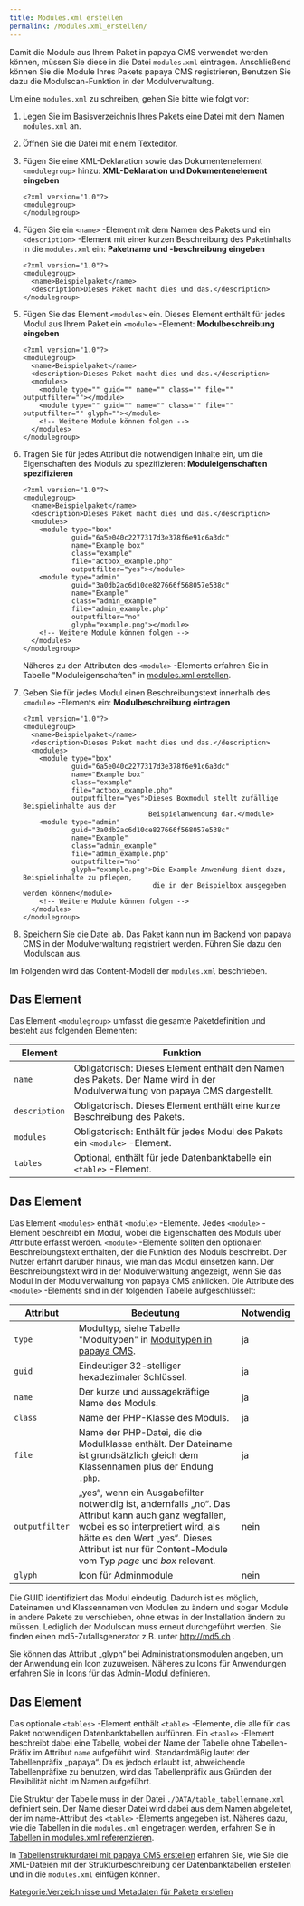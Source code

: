 ```yaml
---
title: Modules.xml erstellen
permalink: /Modules.xml_erstellen/
---
```


Damit die Module aus Ihrem Paket in papaya CMS verwendet werden können, müssen Sie diese in die Datei `modules.xml` eintragen. Anschließend können Sie die Module Ihres Pakets papaya CMS registrieren, Benutzen Sie dazu die Modulscan-Funktion in der Modulverwaltung.

Um eine `modules.xml` zu schreiben, gehen Sie bitte wie folgt vor:

1.  Legen Sie im Basisverzeichnis Ihres Pakets eine Datei mit dem Namen `modules.xml` an.
2.  Öffnen Sie die Datei mit einem Texteditor.
3.  Fügen Sie eine XML-Deklaration sowie das Dokumentenelement `<modulegroup>` hinzu: **XML-Deklaration und Dokumentenelement eingeben**
    ~~~~ {.xml}
    <?xml version="1.0"?>
    <modulegroup>
    </modulegroup>
    ~~~~

4.  Fügen Sie ein `<name>` -Element mit dem Namen des Pakets und ein `<description>` -Element mit einer kurzen Beschreibung des Paketinhalts in die `modules.xml` ein: **Paketname und -beschreibung eingeben**
    ~~~~ {.xml}
    <?xml version="1.0"?>
    <modulegroup>
      <name>Beispielpaket</name>
      <description>Dieses Paket macht dies und das.</description>
    </modulegroup>
    ~~~~

5.  Fügen Sie das Element `<modules>` ein. Dieses Element enthält für jedes Modul aus Ihrem Paket ein `<module>` -Element: **Modulbeschreibung eingeben**
    ~~~~ {.xml}
    <?xml version="1.0"?>
    <modulegroup>
      <name>Beispielpaket</name>
      <description>Dieses Paket macht dies und das.</description>
      <modules>
        <module type="" guid="" name="" class="" file="" outputfilter=""></module>
        <module type="" guid="" name="" class="" file="" outputfilter="" glyph=""></module>
        <!-- Weitere Module können folgen -->
      </modules>
    </modulegroup>
    ~~~~

6.  Tragen Sie für jedes Attribut die notwendigen Inhalte ein, um die Eigenschaften des Moduls zu spezifizieren: **Moduleigenschaften spezifizieren**
    ~~~~ {.xml}
    <?xml version="1.0"?>
    <modulegroup>
      <name>Beispielpaket</name>
      <description>Dieses Paket macht dies und das.</description>
      <modules>
        <module type="box"
                guid="6a5e040c2277317d3e378f6e91c6a3dc"
                name="Example box"
                class="example"
                file="actbox_example.php"
                outputfilter="yes"></module>
        <module type="admin"
                guid="3a0db2ac6d10ce827666f568057e538c"
                name="Example"
                class="admin_example"
                file="admin_example.php"
                outputfilter="no"
                glyph="example.png"></module>
        <!-- Weitere Module können folgen -->
      </modules>
    </modulegroup>
    ~~~~

    Näheres zu den Attributen des `<module>` -Elements erfahren Sie in Tabelle "Moduleigenschaften" in [modules.xml erstellen](/modules.xml_erstellen ).

7.  Geben Sie für jedes Modul einen Beschreibungstext innerhalb des `<module>` -Elements ein: **Modulbeschreibung eintragen**
    ~~~~ {.xml}
    <?xml version="1.0"?>
    <modulegroup>
      <name>Beispielpaket</name>
      <description>Dieses Paket macht dies und das.</description>
      <modules>
        <module type="box"
                guid="6a5e040c2277317d3e378f6e91c6a3dc"
                name="Example box"
                class="example"
                file="actbox_example.php"
                outputfilter="yes">Dieses Boxmodul stellt zufällige Beispielinhalte aus der
                                   Beispielanwendung dar.</module>
        <module type="admin"
                guid="3a0db2ac6d10ce827666f568057e538c"
                name="Example"
                class="admin_example"
                file="admin_example.php"
                outputfilter="no"
                glyph="example.png">Die Example-Anwendung dient dazu, Beispielinhalte zu pflegen,
                                    die in der Beispielbox ausgegeben werden können</module>
        <!-- Weitere Module können folgen -->
      </modules>
    </modulegroup>
    ~~~~

8.  Speichern Sie die Datei ab. Das Paket kann nun im Backend von papaya CMS in der Modulverwaltung registriert werden. Führen Sie dazu den Modulscan aus.

Im Folgenden wird das Content-Modell der `modules.xml` beschrieben.

Das Element <modulegroup>
-------------------------

Das Element `<modulegroup>` umfasst die gesamte Paketdefinition und besteht aus folgenden Elementen:

|Element|Funktion|
|-------|--------|
|`name`|Obligatorisch: Dieses Element enthält den Namen des Pakets. Der Name wird in der Modulverwaltung von papaya CMS dargestellt.|
|`description`|Obligatorisch. Dieses Element enthält eine kurze Beschreibung des Pakets.|
|`modules`|Obligatorisch: Enthält für jedes Modul des Pakets ein `<module>` -Element.|
|`tables`|Optional, enthält für jede Datenbanktabelle ein `<table>` -Element.|

Das Element <modules>
---------------------

Das Element `<modules>` enthält `<module>` -Elemente. Jedes `<module>` -Element beschreibt ein Modul, wobei die Eigenschaften des Moduls über Attribute erfasst werden. `<module>` -Elemente sollten den optionalen Beschreibungstext enthalten, der die Funktion des Moduls beschreibt. Der Nutzer erfährt darüber hinaus, wie man das Modul einsetzen kann. Der Beschreibungstext wird in der Modulverwaltung angezeigt, wenn Sie das Modul in der Modulverwaltung von papaya CMS anklicken. Die Attribute des `<module>` -Elements sind in der folgenden Tabelle aufgeschlüsselt:

|Attribut|Bedeutung|Notwendig|
|--------|---------|---------|
|`type`|Modultyp, siehe Tabelle "Modultypen" in [Modultypen in papaya CMS](/Modultypen_in_papaya_CMS ).|ja|
|`guid`|Eindeutiger 32-stelliger hexadezimaler Schlüssel.|ja|
|`name`|Der kurze und aussagekräftige Name des Moduls.|ja|
|`class`|Name der PHP-Klasse des Moduls.|ja|
|`file`|Name der PHP-Datei, die die Modulklasse enthält. Der Dateiname ist grundsätzlich gleich dem Klassennamen plus der Endung `.php`.|ja|
|`outputfilter`|„yes“, wenn ein Ausgabefilter notwendig ist, andernfalls „no“. Das Attribut kann auch ganz wegfallen, wobei es so interpretiert wird, als hätte es den Wert „yes“. Dieses Attribut ist nur für Content-Module vom Typ *page* und *box* relevant.|nein|
|`glyph`|Icon für Adminmodule|nein|

Die GUID identifiziert das Modul eindeutig. Dadurch ist es möglich, Dateinamen und Klassennamen von Modulen zu ändern und sogar Module in andere Pakete zu verschieben, ohne etwas in der Installation ändern zu müssen. Lediglich der Modulscan muss erneut durchgeführt werden. Sie finden einen md5-Zufallsgenerator z.B. unter <http://md5.ch> .

Sie können das Attribut „glyph“ bei Administrationsmodulen angeben, um der Anwendung ein Icon zuzuweisen. Näheres zu Icons für Anwendungen erfahren Sie in [Icons für das Admin-Modul definieren](/Icons_für_das_Admin-Modul_definieren ).

Das Element <tables>
--------------------

Das optionale `<tables>` -Element enthält `<table>` -Elemente, die alle für das Paket notwendigen Datenbanktabellen aufführen. Ein `<table>` -Element beschreibt dabei eine Tabelle, wobei der Name der Tabelle ohne Tabellen-Präfix im Attribut `name` aufgeführt wird. Standardmäßig lautet der Tabellenpräfix „papaya“. Da es jedoch erlaubt ist, abweichende Tabellenpräfixe zu benutzen, wird das Tabellenpräfix aus Gründen der Flexibilität nicht im Namen aufgeführt.

Die Struktur der Tabelle muss in der Datei `./DATA/table_tabellenname.xml` definiert sein. Der Name dieser Datei wird dabei aus dem Namen abgeleitet, der im name-Attribut des `<table>` -Elements angegeben ist. Näheres dazu, wie die Tabellen in die `modules.xml` eingetragen werden, erfahren Sie in [Tabellen in modules.xml referenzieren](/Tabellen_in_modules.xml_referenzieren ).

In [Tabellenstrukturdatei mit papaya CMS erstellen](/Tabellenstrukturdatei_mit_papaya_CMS_erstellen ) erfahren Sie, wie Sie die XML-Dateien mit der Strukturbeschreibung der Datenbanktabellen erstellen und in die `modules.xml` einfügen können.

[Kategorie:Verzeichnisse und Metadaten für Pakete erstellen](export_de/Kategorie:Verzeichnisse_und_Metadaten_für_Pakete_erstellen )